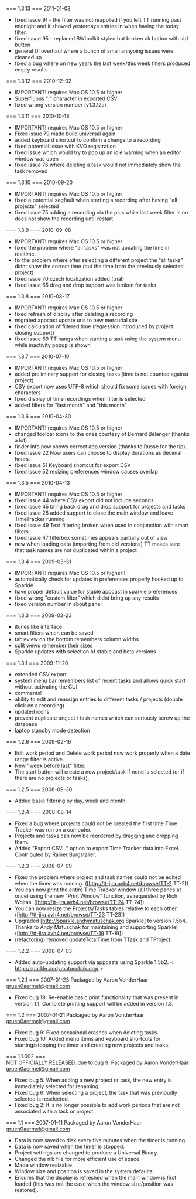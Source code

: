 === 1.3.13 ===  2011-01-03

  * fixed issue 91 - the filter was not reapplied if you left TT running
    past midnight and it showed yesterdays entries in when having the
    today filter.
  * fixed issue 95 - replaced BWtoolkit styled but broken ok button with std
    button
  * general UI overhaul where a bunch of small annyoing issues were cleaned
    up
  * fixed a bug where on new years the last week/this week filters produced
    empty results

=== 1.3.12 ===  2010-12-02

  * IMPORTANT! requires Mac OS 10.5 or higher
  * Superfluous ";" character in exported CSV
  * fixed wrong version number (v1.3.12a)

=== 1.3.11 ===  2010-10-18

  * IMPORTANT! requires Mac OS 10.5 or higher
  * Fixed issue 79 made build universal again
  * added keyboard shortcut to confirm a change to a recording
  * fixed potential issue with KVO registration
  * fixed issue which would try to pop up an idle warning when an editor
    window was open
  * fixed issue 76 where deleting a task would not immediately show the task
    removed

=== 1.3.10 ===  2010-09-20

  * IMPORTANT! requires Mac OS 10.5 or higher
  * fixed a potential segfault when starting a recording after having "all
    projects" selected
  * fixed issue 75 adding a recording via the plus while last week filter is
    on does not show the recording until restart

=== 1.3.9 ===  2010-09-08

  * IMPORTANT! requires Mac OS 10.5 or higher
  * fixed the problem where "all tasks" was not updating the time in
    realtime.
  * fix the problem where after selecting a different project the "all
    tasks" didnt show the correct time (but the time from the previously
    selected project)
  * fixed issue 70 czech localization added (trial)
  * fixed issue 65 drag and drop support was broken for tasks

=== 1.3.8 ===  2010-08-17

  * IMPORTANT! requires Mac OS 10.5 or higher
  * fixed refresh of display after deleting a recording
  * migrated appcast update urls to new mercurial site
  * fixed calculation of filtered time (regression introduced by project
    closing support)
  * fixed issue 69 TT hangs when starting a task using the system menu while
    inactivity popup is shown

=== 1.3.7 ===  2010-07-10

  * IMPORTANT! requires Mac OS 10.5 or higher
  * added preliminary support for closing tasks (time is not counted against
    project)
  * CSV export now uses UTF-8 which should fix some issues with foreign
    characters
  * fixed display of time recordings when filter is selected
  * added filters for "last month" and "this month"

=== 1.3.6 ===  2010-04-30

  * IMPORTANT! requires Mac OS 10.5 or higher
  * changed toolbar icons to the ones courtesy of Bernard Bélanger (thanks
    a lot)
  * finder info now shows correct app version (thanks to Russe for the tip).
  * fixed issue 22 Now users can choose to display durations as decimal
    hours.
  * fixed issue 51 Keyboard shortcut for export CSV
  * fixed issue 52 resizing preferences window causes overlap

=== 1.3.5 ===  2010-04-13

  * IMPORTANT! requires Mac OS 10.5 or higher
  * fixed issue 44 where CSV export did not include seconds.
  * fixed issue 45 bring back drag and drop support for projects and tasks
  * fixed issue 28 added support to close the main window and leave
    TimeTracker running
  * fixed issue 49 Text filtering broken when used in conjunction with smart
    filters
  * fixed issue 47 filterbox sometimes appears partially out of view
  * now when loading data (importing from old versions) TT makes sure that
    task names are not duplicated within a project

=== 1.3.4 ===  2009-03-31

  * IMPORTANT! requires Mac OS 10.5 or higher!!
  * automatically check for updates in preferences properly hooked up to
    Sparkle
  * have proper default value for stable appcast in sparkle preferences
  * fixed wrong "custom filter" which didnt bring up any results
  * fixed version number in about panel

=== 1.3.3 ===  2009-03-23

  * itunes like interface
  * smart filters which can be saved
  * tableview on the bottom remembers column widths
  * split views remember their sizes
  * Sparkle updates with selection of stable and beta versions

=== 1.3.1 ===  2009-11-20

  * extended CSV export
  * system menu bar remembers list of recent tasks and allows quick start
    without activating the GUI
  * comments!
  * ability to edit and reassign entries to different tasks / projects
    (double click on a recording)
  * updated icons
  * prevent duplicate project / task names which can seriously screw up the
    database
  * laptop standby mode detection

=== 1.2.6 ===  2009-02-16

  * Edit work period and Delete work period now work properly when a date
    range filter is active.
  * New "week before last" filter.
  * The start button will create a new project/task if none is selected (or
    if there are no projects or tasks).

=== 1.2.5 ===  2008-09-30

  * Added basic filtering by day, week and month.

=== 1.2.4 ===  2008-08-14

  * Fixed a bug where projects could not be created the first time Time
    Tracker was run on a computer.
  * Projects and tasks can now be reordered by dragging and dropping them.
  * Added "Export CSV..." option to export Time Tracker data into Excel.
    Contributed by Rainer Burgstaller.

=== 1.2.3 ===  2008-07-09

  * Fixed the problem where project and task names could not be edited when
    the timer was running. ([http://tt-jira.avh4.net/browse/TT-2 TT-2])
  * You can now print the entire Time Tracker window (all three panes at
    once) using the new "Print Window" function, as requested by Rich
    Wojtas. ([http://tt-jira.avh4.net/browse/TT-24 TT-24])
  * You can now resize the Projects/Tasks tables relative to each other.
    ([http://tt-jira.avh4.net/browse/TT-23 TT-23])
  * Upgraded [http://sparkle.andymatuschak.org Sparkle] to version 1.5b4.
    Thanks to Andy Matuschak for maintaining and supporting Sparkle!
    ([http://tt-jira.avh4.net/browse/TT-19 TT-19])
  * (refactoring) removed updateTotalTime from TTask and TProject.

=== 1.2.2 ===  2008-07-03

  * Added auto-updating support via appcasts using Sparkle 1.5b2. <
    http://sparkle.andymatuschak.org/ >

=== 1.2.1 ===  2007-01-23
Packaged by Aaron VonderHaar <gruen0aermel@gmail.com>

  * Fixed bug 19: Re-enable basic print functionality that was present in
    version 1.1. Complete printing support will be added in version 1.3.

=== 1.2 ===  2007-01-21
Packaged by Aaron VonderHaar <gruen0aermel@gmail.com>

  * Fixed bug 9: Fixed occasional crashes when deleting tasks.
  * Fixed bug 10: Added menu items and keyboard shortcuts for
    starting/stopping the timer and creating new projects and tasks.

=== 1.1.002 ===  
NOT OFFICIALLY RELEASED, due to bug 9. Packaged by Aaron VonderHaar
<gruen0aermel@gmail.com>

  * Fixed bug 5: When adding a new project or task, the new entry is
    immediately selected for renaming.
  * Fixed bug 6: When selecting a project, the task that was previoudly
    selected is reselected.
  * Fixed bug 2: It is no longer possible to add work periods that are not
    associated with a task or project.

=== 1.1 ===  2007-01-11
Packaged by Aaron VonderHaar <gruen0aermel@gmail.com>

  * Data is now saved to disk every five minutes when the timer is running.
  * Data is now saved when the timer is stopped.
  * Project settings are changed to produce a Universal Binary.
  * Changed the nib file for more efficient use of space.
  * Made window resizable.
  * Window size and position is saved in the system defaults.
  * Ensures that the display is refreshed when the main window is first
    loaded (this was not the case when the window size/position was
    restored).

